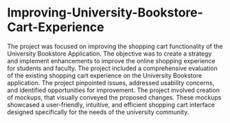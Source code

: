 # Improving-University-Bookstore-Cart-Experience

The project was focused on improving the shopping cart functionality of the University Bookstore Application. The objective was to create a strategy and implement enhancements to improve the online shopping experience for students and faculty.
The project included a comprehensive evaluation of the existing shopping cart experience on the University Bookstore application. The project pinpointed issues, addressed usability concerns, and identified opportunities for improvement.  The project involved creation of mockups, that visually conveyed the proposed changes. These mockups showcased a user-friendly, intuitive, and efficient shopping cart interface designed specifically for the needs of the university community.

